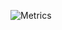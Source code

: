 ![Metrics](https://metrics.lecoq.io/kaiofelixdeoliveira?template=classic&gists=1&repositories=1&repositories=100&repositories.batch=100&repositories.forks=false&repositories.affiliations=owner&config.timezone=America%2FSao_Paulo)

